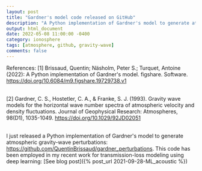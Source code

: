 ```yaml
---
layout: post
title: "Gardner's model code released on GitHub"
description: "A Python implementation of Gardner's model to generate atmospheric gravity-wave perturbations."
output: html_document
date: 2022-05-08 11:00:00 -0400
category: ionosphere
tags: [atmosphere, github, gravity-wave]
comments: false
---
```


References:
[1] Brissaud, Quentin; Näsholm, Peter S.; Turquet, Antoine (2022): A Python implementation of Gardner's model. figshare. Software. <https://doi.org/10.6084/m9.figshare.19729738.v1><br><br>

[2] Gardner, C. S., Hostetler, C. A., & Franke, S. J. (1993). Gravity wave models for the horizontal wave number spectra of atmospheric velocity and density fluctuations. Journal of Geophysical Research: Atmospheres, 98(D1), 1035-1049. <https://doi.org/10.1029/92JD02051><br><br>

I just released a Python implementation of Gardner's model to generate atmospheric gravity-wave perturbations: <https://github.com/QuentinBrissaud/gardner_perturbations>. This code has been employed in my recent work for transmission-loss modeling using deep learning: [See blog post]({% post_url 2021-09-28-ML_acoustic %})